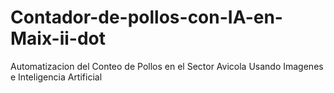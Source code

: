 # Contador-de-pollos-con-IA-en-Maix-ii-dot
Automatizacion del Conteo de Pollos en el Sector Avicola Usando Imagenes e Inteligencia Artificial
